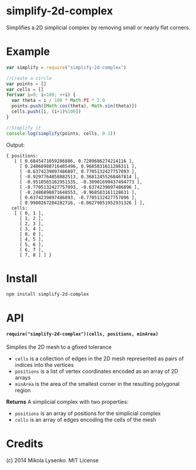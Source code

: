 simplify-2d-complex
===================
Simplifies a 2D simplicial complex by removing small or nearly flat corners.

# Example

```javascript
var simplify = require("simplify-2d-complex")

//Create a circle
var points = []
var cells = []
for(var i=0; i<100; ++i) {
  var theta = i / 100 * Math.PI * 2.0
  points.push([Math.cos(theta), Math.sin(theta)])
  cells.push([i, (i+1)%100])
}

//Simplify it
console.log(simplify(points, cells, 0.1))
```

Output:

```
{ positions:
   [ [ 0.6845471059286886, 0.7289686274214116 ],
     [ 0.24868988716485496, 0.9685831611286311 ],
     [ -0.6374239897486897, 0.7705132427757893 ],
     [ -0.9297764858882513, 0.36812455268467814 ],
     [ -0.9510565162951535, -0.30901699437494773 ],
     [ -0.7705132427757893, -0.6374239897486896 ],
     [ -0.2486898871648553, -0.968583161128631 ],
     [ 0.6374239897486893, -0.7705132427757896 ],
     [ 0.9980267284282716, -0.06279051952931326 ] ],
  cells:
   [ [ 0, 1 ],
     [ 1, 2 ],
     [ 2, 3 ],
     [ 3, 4 ],
     [ 8, 0 ],
     [ 4, 5 ],
     [ 5, 6 ],
     [ 6, 7 ],
     [ 7, 8 ] ] }
```

# Install

```
npm install simplify-2d-complex
```

# API

#### `require("simplify-2d-complex")(cells, positions, minArea)`
Simplies the 2D mesh to a gfixed tolerance

* `cells` is a collection of edges in the 2D mesh represented as pairs of indices into the vertices
* `positions` is a list of vertex coordinates encoded as an array of 2D arrays
* `minArea` is the area of the smallest corner in the resulting polygonal region

**Returns** A simplicial complex with two properties:

* `positions` is an array of positions for the simplicial complex
* `cells` is an array of edges encoding the cells of the mesh

# Credits
(c) 2014 Mikola Lysenko. MIT License